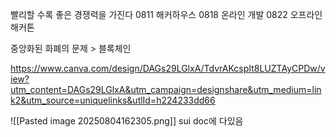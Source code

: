 
빨리할 수록 좋은 경쟁력을 가진다
0811 해커하우스
0818 온라인 개발
0822 오프라인 해커톤

중앙화된 화폐의 문제 > 블록체인

https://www.canva.com/design/DAGs29LGlxA/TdvrAKcspIt8LUZTAyCPDw/view?utm_content=DAGs29LGlxA&utm_campaign=designshare&utm_medium=link2&utm_source=uniquelinks&utlId=h224233dd66

![[Pasted image 20250804162305.png]]
sui doc에 다있음

